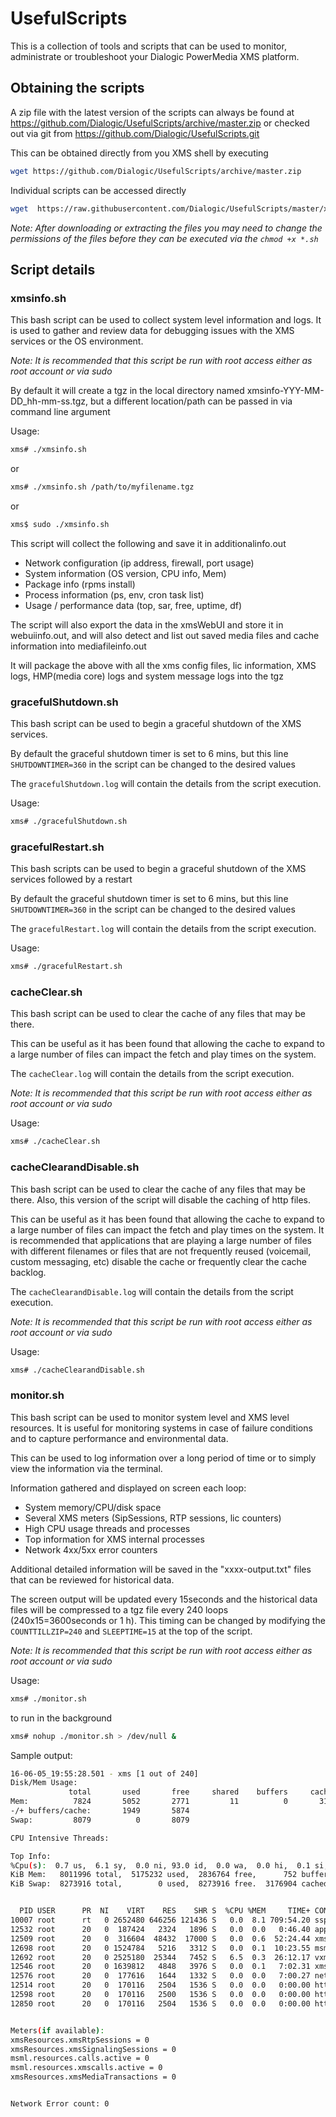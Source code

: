 # UsefulScripts
This is a collection of tools and scripts that can be used to monitor, administrate or troubleshoot your Dialogic PowerMedia XMS platform.

## Obtaining the scripts
A zip file with the latest version of the scripts can always be found at https://github.com/Dialogic/UsefulScripts/archive/master.zip
or checked out via git from https://github.com/Dialogic/UsefulScripts.git

This can be obtained directly from you XMS shell by executing
``` bash
wget https://github.com/Dialogic/UsefulScripts/archive/master.zip
```

Individual scripts can be accessed directly
``` bash
wget  https://raw.githubusercontent.com/Dialogic/UsefulScripts/master/xmsinfo.sh
```
_Note: After downloading or extracting the files you may need to change the permissions of the files before they can be executed via the `chmod +x *.sh`_


## Script details
### xmsinfo.sh
This bash script can be used to collect system level information and logs.  It is used to gather and review data for debugging issues with the XMS services or the OS environment.

_Note: It is recommended that this script be run with root access either as root account or via sudo_

By default it will create a tgz in the local directory named xmsinfo-YYY-MM-DD_hh-mm-ss.tgz, but a different location/path can be passed in via command line argument

Usage:
``` bash
xms# ./xmsinfo.sh  
```
or
``` bash
xms# ./xmsinfo.sh /path/to/myfilename.tgz  
```
or
``` bash
xms$ sudo ./xmsinfo.sh
```

This script will collect the following and save it in additionalinfo.out
+ Network configuration (ip address, firewall, port usage)
+ System information (OS version, CPU info, Mem)
+ Package info (rpms install)
+ Process information (ps, env, cron task list)
+ Usage / performance data (top, sar, free, uptime, df)

The script will also export the data in the xmsWebUI and store it in webuiinfo.out, and will also detect and list out saved media files and cache information into mediafileinfo.out

It will package the above with all the xms config files, lic information, XMS logs, HMP(media core) logs and system message logs into the tgz

### gracefulShutdown.sh
This bash script can be used to begin a graceful shutdown of the XMS services.  

By default the graceful shutdown timer is set to 6 mins, but this line `SHUTDOWNTIMER=360` in the script can be changed to the desired values

The `gracefulShutdown.log` will contain the details from the script execution.

Usage:
``` bash
xms# ./gracefulShutdown.sh  
```

### gracefulRestart.sh
This bash scripts can be used to begin a graceful shutdown of the XMS services followed by a restart

By default the graceful shutdown timer is set to 6 mins, but this line `SHUTDOWNTIMER=360` in the script can be changed to the desired values

The `gracefulRestart.log` will contain the details from the script execution.

Usage:
``` bash
xms# ./gracefulRestart.sh  
```

### cacheClear.sh
This bash script can be used to clear the cache of any files that may be there.  

This can be useful as it has been found that allowing the cache to expand to a large number of files can impact the fetch and play times on the system.

The `cacheClear.log` will contain the details from the script execution.

_Note: It is recommended that this script be run with root access either as root account or via sudo_

Usage:
``` bash
xms# ./cacheClear.sh
```

### cacheClearandDisable.sh
This bash script can be used to clear the cache of any files that may be there.  Also, this version of the script will disable the caching of http files.

This can be useful as it has been found that allowing the cache to expand to a large number of files can impact the fetch and play times on the system.  It is recommended that applications that are playing a large number of files with different filenames or files that are not frequently reused (voicemail, custom messaging, etc) disable the cache or frequently clear the cache backlog.

The `cacheClearandDisable.log` will contain the details from the script execution.

_Note: It is recommended that this script be run with root access either as root account or via sudo_

Usage:
``` bash
xms# ./cacheClearandDisable.sh
```

### monitor.sh
This bash script can be used to monitor system level and XMS level resources.  It is useful for monitoring systems in case of failure conditions and to capture performance and environmental data.

This can be used to log information over a long period of time or to simply view the information via the terminal.

Information gathered and displayed on screen each loop:
- System memory/CPU/disk space
- Several XMS meters (SipSessions, RTP sessions, lic counters)
- High CPU usage threads and processes
- Top information for XMS internal processes
- Network 4xx/5xx error counters

Additional detailed information will be saved in the "xxxx-output.txt" files that can be reviewed for historical data.

The screen output will be updated every 15seconds and the historical data files will be compressed to a tgz file every 240 loops (240x15=3600seconds or 1 h).  This timing can be changed by modifying the `COUNTTILLZIP=240` and `SLEEPTIME=15` at the top of the script.

_Note: It is recommended that this script be run with root access either as root account or via sudo_

Usage:
``` bash
xms# ./monitor.sh
```
to run in the background
``` bash
xms# nohup ./monitor.sh > /dev/null &
```

Sample output:
``` bash
16-06-05_19:55:28.501 - xms [1 out of 240]
Disk/Mem Usage:
             total       used       free     shared    buffers     cached
Mem:          7824       5052       2771         11          0       3102
-/+ buffers/cache:       1949       5874
Swap:         8079          0       8079

CPU Intensive Threads:

Top Info:
%Cpu(s):  0.7 us,  6.1 sy,  0.0 ni, 93.0 id,  0.0 wa,  0.0 hi,  0.1 si,  0.0 st
KiB Mem:   8011996 total,  5175232 used,  2836764 free,      752 buffers
KiB Swap:  8273916 total,        0 used,  8273916 free.  3176904 cached Mem


  PID USER      PR  NI    VIRT    RES    SHR S  %CPU %MEM     TIME+ COMMAND
10007 root      rt   0 2652480 646256 121436 S   0.0  8.1 709:54.20 ssp_x86Linux_bo
12532 root      20   0  187424   2324   1896 S   0.0  0.0   0:46.40 appmanager
12509 root      20   0  316604  48432  17000 S   0.0  0.6  52:24.44 xmserver
12698 root      20   0 1524784   5216   3312 S   0.0  0.1  10:23.55 msml_main
12692 root      20   0 2525180  25344   7452 S   6.5  0.3  26:12.17 vxmlinterpreter
12546 root      20   0 1639812   4848   3976 S   0.0  0.1   7:02.31 xmsrest
12576 root      20   0  177616   1644   1332 S   0.0  0.0   7:00.27 netann
12514 root      20   0  170116   2504   1536 S   0.0  0.0   0:00.00 httpclient
12598 root      20   0  170116   2500   1536 S   0.0  0.0   0:00.00 httpclient
12850 root      20   0  170116   2504   1536 S   0.0  0.0   0:00.00 httpclient


Meters(if available):
xmsResources.xmsRtpSessions = 0
xmsResources.xmsSignalingSessions = 0
msml.resources.calls.active = 0
msml.resources.xmscalls.active = 0
xmsResources.xmsMediaTransactions = 0


Network Error count: 0

```
